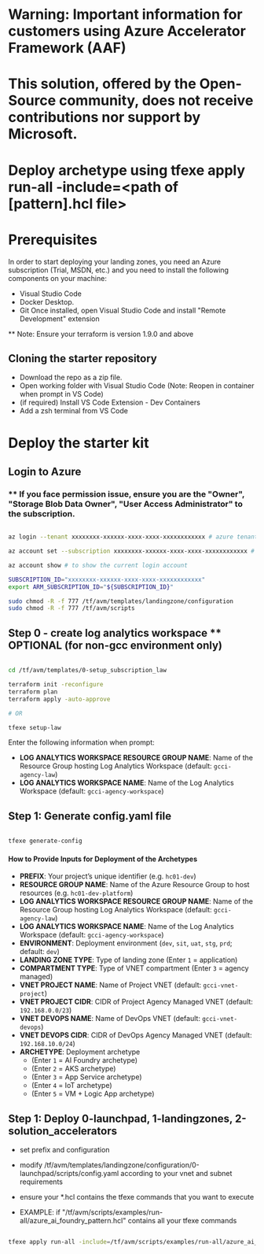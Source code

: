 # Warning: Important information for customers using Azure Accelerator Framework (AAF)
# This solution, offered by the Open-Source community, does not receive contributions nor support by Microsoft.
 
# Deploy archetype using tfexe apply run-all -include=<path of [pattern].hcl file>

# Prerequisites

In order to start deploying your landing zones, you need an Azure subscription (Trial, MSDN, etc.) and you need to install the following components on your machine:
- Visual Studio Code
- Docker Desktop.
- Git
Once installed, open Visual Studio Code and install "Remote Development" extension

** Note: Ensure your terraform is version 1.9.0 and above

## Cloning the starter repository

- Download the repo as a zip file.
- Open working folder with Visual Studio Code (Note: Reopen in container when prompt in VS Code)
- (if required) Install VS Code Extension - Dev Containers
- Add a zsh terminal from VS Code

# Deploy the starter kit
## Login to Azure
### ** If you face permission issue, ensure you are the "Owner", "Storage Blob Data Owner", "User Access Administrator" to the subscription.

```bash

az login --tenant xxxxxxxx-xxxxxx-xxxx-xxxx-xxxxxxxxxxxx # azure tenant id

az account set --subscription xxxxxxxx-xxxxxx-xxxx-xxxx-xxxxxxxxxxxx # subscription id

az account show # to show the current login account

SUBSCRIPTION_ID="xxxxxxxx-xxxxxx-xxxx-xxxx-xxxxxxxxxxxx"
export ARM_SUBSCRIPTION_ID="${SUBSCRIPTION_ID}"

sudo chmod -R -f 777 /tf/avm/templates/landingzone/configuration
sudo chmod -R -f 777 /tf/avm/scripts

```


## Step 0 - create log analytics workspace ** OPTIONAL (for non-gcc environment only)

```bash

cd /tf/avm/templates/0-setup_subscription_law

terraform init -reconfigure
terraform plan
terraform apply -auto-approve

# OR

tfexe setup-law

```
Enter the following information when prompt:
* **LOG ANALYTICS WORKSPACE RESOURCE GROUP NAME**: Name of the Resource Group hosting Log Analytics Workspace (default: `gcci-agency-law`)
* **LOG ANALYTICS WORKSPACE NAME**: Name of the Log Analytics Workspace (default: `gcci-agency-workspace`)


## Step 1: Generate config.yaml file

```bash

tfexe generate-config

```
#### How to Provide Inputs for Deployment of the Archetypes

* **PREFIX**: Your project’s unique identifier (e.g. `hc01-dev`)
* **RESOURCE GROUP NAME**: Name of the Azure Resource Group to host resources (e.g. `hc01-dev-platform`)
* **LOG ANALYTICS WORKSPACE RESOURCE GROUP NAME**: Name of the Resource Group hosting Log Analytics Workspace (default: `gcci-agency-law`)
* **LOG ANALYTICS WORKSPACE NAME**: Name of the Log Analytics Workspace (default: `gcci-agency-workspace`)
* **ENVIRONMENT**: Deployment environment (`dev`, `sit`, `uat`, `stg`, `prd`; default: `dev`)
* **LANDING ZONE TYPE**: Type of landing zone (Enter `1` = application)
* **COMPARTMENT TYPE**: Type of VNET compartment (Enter `3` = agency managed)
* **VNET PROJECT NAME**: Name of Project VNET (default: `gcci-vnet-project`)
* **VNET PROJECT CIDR**: CIDR of Project Agency Managed VNET (default: `192.168.0.0/23`)
* **VNET DEVOPS NAME**: Name of DevOps VNET (default: `gcci-vnet-devops`)
* **VNET DEVOPS CIDR**: CIDR of DevOps Agency Managed VNET (default: `192.168.10.0/24`)
* **ARCHETYPE**: Deployment archetype 
  - (Enter `1` = AI Foundry archetype)
  - (Enter `2` = AKS archetype)
  - (Enter `3` = App Service archetype)
  - (Enter `4` = IoT archetype)
  - (Enter `5` = VM + Logic App archetype)

## Step 1: Deploy 0-launchpad, 1-landingzones, 2-solution_accelerators

- set prefix and configuration
- modify /tf/avm/templates/landingzone/configuration/0-launchpad/scripts/config.yaml according to your vnet and subnet requirements
- ensure your *.hcl contains the tfexe commands that you want to execute

- EXAMPLE: if "/tf/avm/scripts/examples/run-all/azure_ai_foundry_pattern.hcl" contains all your tfexe commands
```bash

tfexe apply run-all -include=/tf/avm/scripts/examples/run-all/azure_ai_foundry_pattern.hcl

```
